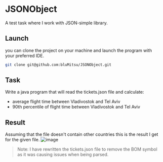 # JSONObject

A test task where I work with JSON-simple library.

## Launch

you can clone the project on your machine and launch the program with your preferred IDE.
```bash
git clone git@github.com:bluMitsu/JSONObject.git 
```
## Task 
Write a java program that will read the tickets.json file and calculate:
- average flight time between Vladivostok and Tel Aviv
- 90th percentile of flight time between Vladivostok and Tel Aviv
## Result
Assuming that the file doesn't contain other countries this is the result I get for the given file.
![image](https://user-images.githubusercontent.com/42302276/225015684-c3bbb579-25d6-4b52-970e-fac1de4142aa.png)

>Note: I have rewritten the tickets.json file to remove the BOM symbol as it was causing issues when being parsed.

